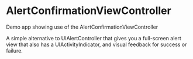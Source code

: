 # AlertConfirmationViewController
Demo app showing use of the AlertConfirmationViewController

A simple alternative to UIAlertController that gives you a full-screen alert view that also has a UIActivityIndicator, and visual feedback for success or failure.


